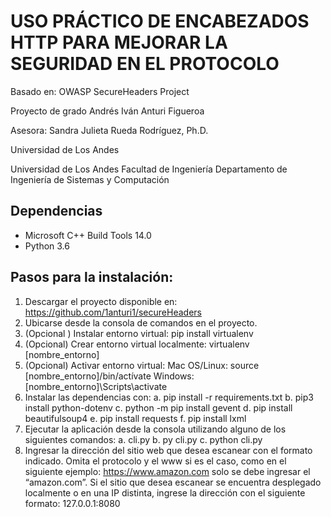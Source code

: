 # USO PRÁCTICO DE ENCABEZADOS HTTP PARA MEJORAR LA SEGURIDAD EN EL PROTOCOLO

Basado en: OWASP SecureHeaders Project  

Proyecto de grado Andrés Iván Anturi Figueroa

Asesora: Sandra Julieta Rueda Rodríguez, Ph.D.

Universidad de Los Andes

Universidad de Los Andes
Facultad de Ingeniería
Departamento de Ingeniería de Sistemas y Computación


## Dependencias 

- Microsoft C++ Build Tools 14.0
- Python 3.6

## Pasos para la instalación:
1.	Descargar el proyecto disponible en: https://github.com/1anturi1/secureHeaders
2.	Ubicarse desde la consola de comandos en el proyecto. 
3.	(Opcional ) Instalar entorno virtual: pip install virtualenv
4.	(Opcional) Crear entorno virtual localmente: virtualenv [nombre_entorno] 
5.	(Opcional) Activar entorno virtual: 
Mac OS/Linux:
source [nombre_entorno]/bin/actívate
Windows:
[nombre_entorno]\Scripts\activate
6.	Instalar las dependencias con: 
a.	pip install -r requirements.txt
b.	pip3 install python-dotenv
c.	python -m pip install gevent
d.	pip install beautifulsoup4
e.	pip install requests
f.	pip install lxml
7.	Ejecutar la aplicación desde la consola utilizando alguno de los siguientes comandos:
a.	cli.py
b.	py cli.py
c.	python cli.py
8.	Ingresar la dirección del sitio web que desea escanear con el formato indicado. Omita el protocolo y el www si es el caso, como en el siguiente ejemplo: https://www.amazon.com solo se debe ingresar el “amazon.com”. Si el sitio que desea escanear se encuentra desplegado localmente o en una IP distinta, ingrese la dirección con el siguiente formato: 127.0.0.1:8080

